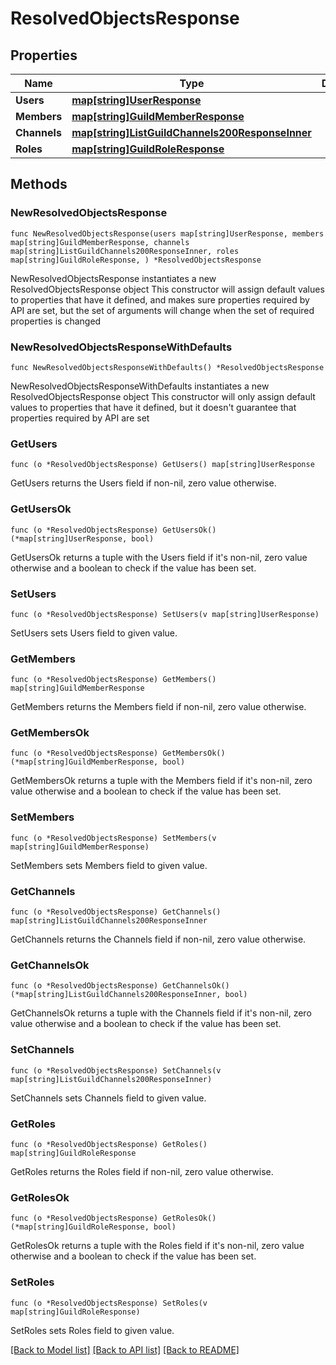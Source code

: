 # ResolvedObjectsResponse

## Properties

Name | Type | Description | Notes
------------ | ------------- | ------------- | -------------
**Users** | [**map[string]UserResponse**](UserResponse.md) |  | 
**Members** | [**map[string]GuildMemberResponse**](GuildMemberResponse.md) |  | 
**Channels** | [**map[string]ListGuildChannels200ResponseInner**](ListGuildChannels200ResponseInner.md) |  | 
**Roles** | [**map[string]GuildRoleResponse**](GuildRoleResponse.md) |  | 

## Methods

### NewResolvedObjectsResponse

`func NewResolvedObjectsResponse(users map[string]UserResponse, members map[string]GuildMemberResponse, channels map[string]ListGuildChannels200ResponseInner, roles map[string]GuildRoleResponse, ) *ResolvedObjectsResponse`

NewResolvedObjectsResponse instantiates a new ResolvedObjectsResponse object
This constructor will assign default values to properties that have it defined,
and makes sure properties required by API are set, but the set of arguments
will change when the set of required properties is changed

### NewResolvedObjectsResponseWithDefaults

`func NewResolvedObjectsResponseWithDefaults() *ResolvedObjectsResponse`

NewResolvedObjectsResponseWithDefaults instantiates a new ResolvedObjectsResponse object
This constructor will only assign default values to properties that have it defined,
but it doesn't guarantee that properties required by API are set

### GetUsers

`func (o *ResolvedObjectsResponse) GetUsers() map[string]UserResponse`

GetUsers returns the Users field if non-nil, zero value otherwise.

### GetUsersOk

`func (o *ResolvedObjectsResponse) GetUsersOk() (*map[string]UserResponse, bool)`

GetUsersOk returns a tuple with the Users field if it's non-nil, zero value otherwise
and a boolean to check if the value has been set.

### SetUsers

`func (o *ResolvedObjectsResponse) SetUsers(v map[string]UserResponse)`

SetUsers sets Users field to given value.


### GetMembers

`func (o *ResolvedObjectsResponse) GetMembers() map[string]GuildMemberResponse`

GetMembers returns the Members field if non-nil, zero value otherwise.

### GetMembersOk

`func (o *ResolvedObjectsResponse) GetMembersOk() (*map[string]GuildMemberResponse, bool)`

GetMembersOk returns a tuple with the Members field if it's non-nil, zero value otherwise
and a boolean to check if the value has been set.

### SetMembers

`func (o *ResolvedObjectsResponse) SetMembers(v map[string]GuildMemberResponse)`

SetMembers sets Members field to given value.


### GetChannels

`func (o *ResolvedObjectsResponse) GetChannels() map[string]ListGuildChannels200ResponseInner`

GetChannels returns the Channels field if non-nil, zero value otherwise.

### GetChannelsOk

`func (o *ResolvedObjectsResponse) GetChannelsOk() (*map[string]ListGuildChannels200ResponseInner, bool)`

GetChannelsOk returns a tuple with the Channels field if it's non-nil, zero value otherwise
and a boolean to check if the value has been set.

### SetChannels

`func (o *ResolvedObjectsResponse) SetChannels(v map[string]ListGuildChannels200ResponseInner)`

SetChannels sets Channels field to given value.


### GetRoles

`func (o *ResolvedObjectsResponse) GetRoles() map[string]GuildRoleResponse`

GetRoles returns the Roles field if non-nil, zero value otherwise.

### GetRolesOk

`func (o *ResolvedObjectsResponse) GetRolesOk() (*map[string]GuildRoleResponse, bool)`

GetRolesOk returns a tuple with the Roles field if it's non-nil, zero value otherwise
and a boolean to check if the value has been set.

### SetRoles

`func (o *ResolvedObjectsResponse) SetRoles(v map[string]GuildRoleResponse)`

SetRoles sets Roles field to given value.



[[Back to Model list]](../README.md#documentation-for-models) [[Back to API list]](../README.md#documentation-for-api-endpoints) [[Back to README]](../README.md)


